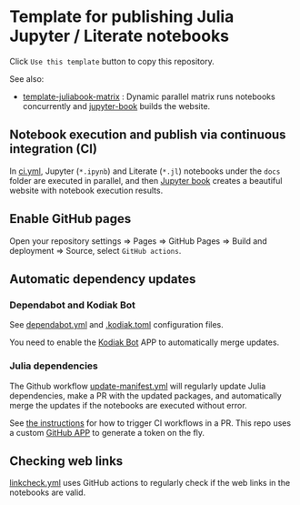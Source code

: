 # Template for publishing Julia Jupyter / Literate notebooks

Click `Use this template` button to copy this repository.

See also:

- [template-juliabook-matrix](https://github.com/ww-jl/template-juliabook-matrix) : Dynamic parallel matrix runs notebooks concurrently and [jupyter-book][] builds the website.

[jupyter-book]: https://jupyterbook.org

## Notebook execution and publish via continuous integration (CI)

In [ci.yml](.github/workflows/ci.yml), Jupyter (`*.ipynb`) and Literate (`*.jl`) notebooks under the `docs` folder are executed in parallel, and then [Jupyter book][jupyter-book] creates a beautiful website with notebook execution results.

## Enable GitHub pages

Open your repository settings => Pages => GitHub Pages => Build and deployment => Source, select `GitHub actions`.

## Automatic dependency updates

### Dependabot and Kodiak Bot

See [dependabot.yml](.github/dependabot.yml) and [.kodiak.toml](.github/.kodiak.toml) configuration files.

You need to enable the [Kodiak Bot](https://kodiakhq.com/docs/quickstart) APP to automatically merge updates.

### Julia dependencies

The Github workflow [update-manifest.yml](.github/workflows/update-manifest.yml) will regularly update Julia dependencies, make a PR with the updated packages, and automatically merge the updates if the notebooks are executed without error.

See [the instructions](https://github.com/peter-evans/create-pull-request/blob/main/docs/concepts-guidelines.md#triggering-further-workflow-runs) for how to trigger CI workflows in a PR. This repo uses a custom [GitHub APP](https://github.com/peter-evans/create-pull-request/blob/main/docs/concepts-guidelines.md#authenticating-with-github-app-generated-tokens) to generate a token on the fly.

## Checking web links

[linkcheck.yml](.github/workflows/linkcheck.yml) uses GitHub actions to regularly check if the web links in the notebooks are valid.
